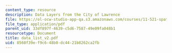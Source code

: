 ```yaml
---
content_type: resource
description: Data Layers from the City of Lawrence
file: https://ol-ocw-studio-app-qa.s3.amazonaws.com/courses/11-521-spatial-database-management-and-advanced-geographic-information-systems-spring-2003/8560f39ef9c648b0dc4421b8262ca2fb_data_list_v2.pdf
file_type: application/pdf
parent_uid: 33df897f-4639-c5d6-7587-49e09fa048b1
resourcetype: Document
title: data_list_v2.pdf
uid: 8560f39e-f9c6-48b0-dc44-21b8262ca2fb
---
```

